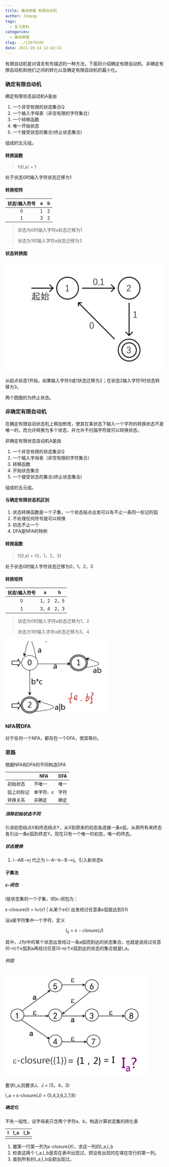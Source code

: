 ```yaml
---
title: 编译原理 有限自动机
author: Jimyag
tags:
  - 复习资料
categories:
  - 编译原理
slug: ../12879185
date: 2021-10-14 12:42:52
---
```




有限自动机是对语言有穷描述的一种方法，下面将介绍确定有限自动机、非确定有限自动机和他们之间的转化以及确定有限自动机的最小化。

<!--more-->

### 确定有限自动机

确定有限状态自动机A是由

1. 一个非空有限的状态集合Q
2. 一个输入字母表（非空有限的字符集合）
3. 一个转移函数
4. 唯一开始状态
5. 一个接受状态的集合(终止状态集合)

组成的五元组。

#### 转换函数

> f(0,a) = 1

处于状态0时输入字符状态迁移为1

#### 转换矩阵

| 状态\输入符号 | a    | b    |
| :-----------: | ---- | ---- |
|       0       | 1    | 2    |
|       1       | 3    | 2    |

> 状态为0时输入字符a状态迁移为1
>
> 状态为1时输入字符a状态迁移为3

#### 状态转换图

![image-20211014210838885.png](index/image-20211014210838885.png)



从起点状态1开始，如果输入字符0或1状态迁移为2；在状态2输入字符1时状态转移为3。

两个圆圈的为终止状态。

### 非确定有限自动机

在确定有限自动状态机上稍加修改，使其在某状态下输入一个字符的转换状态不是唯一的，而允许转换为多个状态，并允许不扫描字符就可以转换状态。

非确定有限状态自动机A是由

1. 一个非空有限的状态集合Q
2. 一个输入字母表（非空有限的字符集合）
3. 转移函数
4. 开始状态集合
5. 一个接受状态的集合(终止状态集合)

组成的五元组。

#### 与确定有限状态机区别

1. 状态转换函数是一个子集，一个状态结点出发可以有不止一条同一标记的弧
2. 不处理任何符号就可以转换
3. 初态不止一个
4. DFA是NFA的特例

#### 转换函数

> f(0,a) = {0，1，2，3}

处于状态0时输入字符状态迁移为0，1，2，3

#### 转换矩阵

| 状态\输入符号 | a    | b    |
| :-----------: | ---- | ---- |
|       0       | 1，2 | 2，5 |
|       1       | 3，4 | 2，3 |

> 状态为0时输入字符a状态迁移为1，2
>
> 状态为1时输入字符a状态迁移为3，4

![image-20211014213521003.png](index/image-20211014213521003.png)

### NFA转DFA

对于任何一个NFA，都存在一个DFA，使其等价。

### 思路

根据NFA和DFA的不同构造DFA

|            | NFA       | DFA  |
| ---------- | --------- | ---- |
| 初始状态   | 不唯一    | 唯一 |
| 弧上的标记 | 单字符、ε | 字符 |
| 转换关系   | 非确定    | 确定 |

##### 消除初始状态不同

引进初态结点X和终态结点Y，从X到原来的初态各连接一条ε弧，从原所有来终态各引出一条ε弧到终态Y。现在只有一个唯一的初态，唯一的终态。

##### 状态替换

1. i--AB-->j  代之为 i--A--k--B-->j。引入新状态k

#### 子集法

##### ε-闭包

I是状态集的一个子集，I的ε-闭包为：

ε-closure(I) = I∪{s1 | 从某个s∈I 出发经过任意条ε弧能达到S1}



设a是字符集中一个字符，定义

$$I_a  = ε-closure(J)$$

其中，J为I中的某个状态出发经过一条a弧而到达的状态集合。也就是说经过任意(0-n)个ε弧到a再经过任意(0-n)个ε弧到达的状态的集合就是I_a。

###### 例题

![image-20211014225210485.png](index/image-20211014225210485.png)

要求I_a,则要求J，J = {5，4，3}

I_a = ε-closure(J) = {5,4,3,6,2,7,8}

##### 确定化

不失一般性，设字母表只含两个字符a、b，构造计算状态集的转化表

| I    | I_a  | I_b  |
| ---- | ---- | ---- |
|      |      |      |

1. 置第一行第一列为ε-closure(X)，求这一列的I_a,I_b
2. 检查这两个 I_a,I_b是否在表中出现过，把没有出现的在填在空行的第一列。
3. 直到所有的I_a,I_b全部出现过。


